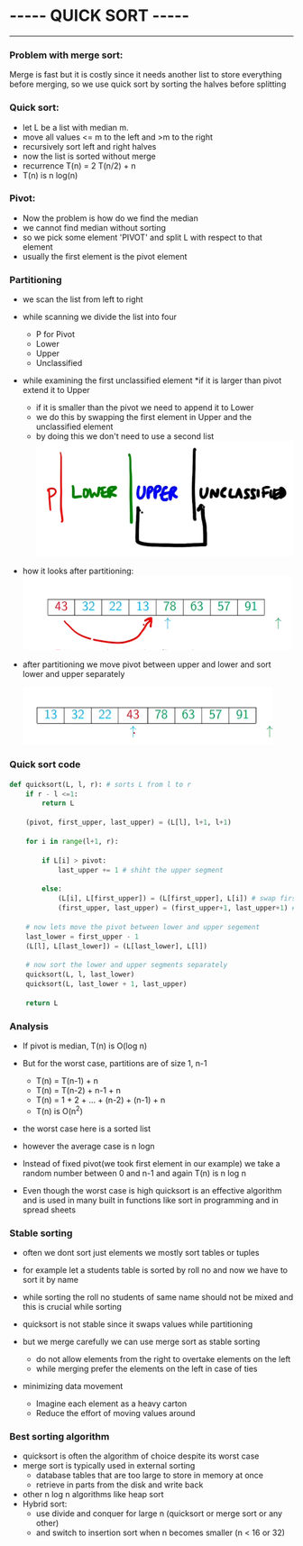 # ----- QUICK SORT -----
***
### Problem with merge sort:
Merge is fast but it is costly since it needs another list to store everything before merging,  so we use quick sort by sorting the halves before splitting
### Quick sort:
* let L be a list with median m.
* move all values <= m to the left and >m to the right
* recursively sort left and right halves
* now the list is sorted without  merge 
* recurrence T(n) = 2 T(n/2) + n
* T(n) is n log(n)
### Pivot:
* Now the problem is how do we find the median
* we cannot find median without sorting
*  so we pick some element 'PIVOT' and split L with respect to that element
* usually the first element is the  pivot element
### Partitioning
* we scan the list from left to right
* while scanning we divide the list into four 
	* P for Pivot 
	* Lower
	* Upper
	* Unclassified
* while examining the first unclassified element
	*if it is larger than pivot extend it to Upper
	* if it is smaller than the pivot we need to append it to Lower
	* we do this by swapping the first element in Upper and the unclassified element
	* by doing this we don't need to use a second list
	![partition](./img/1.png)
    
* how it looks after partitioning:
    ![pivot at first](./img/3.png)

* after partitioning we move pivot between upper and lower and sort lower and upper separately

    ![pivot after partition](./img/2.png)

### Quick sort code

```python
def quicksort(L, l, r): # sorts L from l to r
    if r - l <=1:
        return L
    
    (pivot, first_upper, last_upper) = (L[l], l+1, l+1)
    
    for i in range(l+1, r):
        
        if L[i] > pivot:
            last_upper += 1 # shiht the upper segment
        
        else:
            (L[i], L[first_upper]) = (L[first_upper], L[i]) # swap first_upper with L[i]
            (first_upper, last_upper) = (first_upper+1, last_upper+1) # shift both segments        
    
    # now lets move the pivot between lower and upper segement
    last_lower = first_upper - 1
    (L[l], L[last_lower]) = (L[last_lower], L[l])

    # now sort the lower and upper segments separately
    quicksort(L, l, last_lower)
    quicksort(L, last_lower + 1, last_upper)
    
    return L
```

### Analysis

* If pivot is median, T(n) is O(log n)
* But for the worst case, partitions are of size 1, n-1
    * T(n) = T(n-1) + n
    * T(n) = T(n-2) + n-1 + n
    * T(n) = 1 + 2 + ... + (n-2) + (n-1) + n
    * T(n) is O(n<sup>2</sup>)
* the worst case here is a sorted list
* however the average case is n logn
* Instead of fixed pivot(we took first element in our example) we take a random number between 0 and n-1 and again T(n) is n log n

* Even though the worst case is high quicksort is an effective algorithm and is used in many built in functions like sort in programming and in spread sheets

### Stable sorting
* often we dont sort just elements we mostly sort tables or tuples
* for example let a students table is sorted by roll no and now we have to sort it by name
* while sorting the roll no students of same name should not be mixed and this is crucial while sorting

* quicksort is not stable since it swaps values while partitioning
* but we merge carefully we can use merge sort as stable sorting
    * do not allow elements from the right to overtake elements on the left
    * while merging prefer the elements on the left in case of ties

* minimizing data movement
    * Imagine each element as a heavy carton
    * Reduce the effort of moving values around

### Best sorting algorithm

* quicksort is often the algorithm of choice despite its worst case
* merge sort is typically used in external sorting
    * database tables that are too large to store in memory at once
    * retrieve in parts from the disk and write back
* other n log n algorithms like heap sort
* Hybrid sort:
    * use divide and conquer for large n (quicksort or merge sort or any other)
    * and switch to insertion sort when n becomes smaller (n < 16 or 32)
